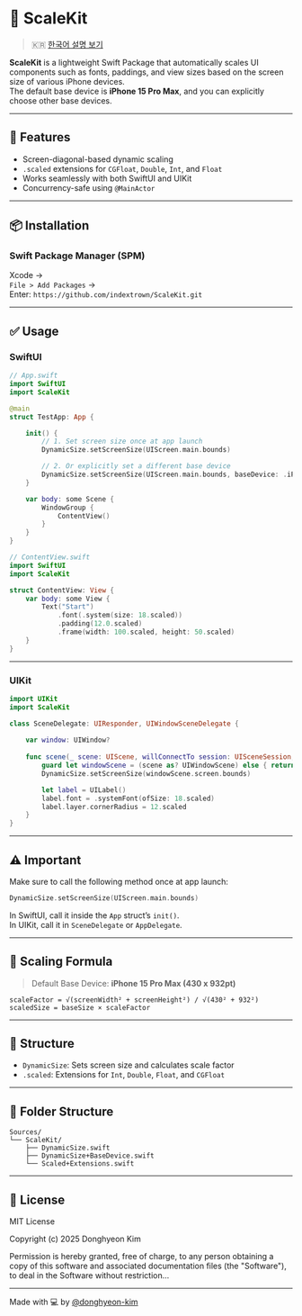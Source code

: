 # 📐 ScaleKit

> 🇰🇷 [한국어 설명 보기](README_KR.md)

**ScaleKit** is a lightweight Swift Package that automatically scales UI components such as fonts, paddings, and view sizes based on the screen size of various iPhone devices.  
The default base device is **iPhone 15 Pro Max**, and you can explicitly choose other base devices.

---

## 🚀 Features

- Screen-diagonal-based dynamic scaling
- `.scaled` extensions for `CGFloat`, `Double`, `Int`, and `Float`
- Works seamlessly with both SwiftUI and UIKit
- Concurrency-safe using `@MainActor`

---

## 📦 Installation

### Swift Package Manager (SPM)

Xcode →  
`File > Add Packages` →  
Enter: `https://github.com/indextrown/ScaleKit.git`

---

## ✅ Usage

### SwiftUI

```swift
// App.swift
import SwiftUI
import ScaleKit

@main
struct TestApp: App {

    init() {
        // 1. Set screen size once at app launch
        DynamicSize.setScreenSize(UIScreen.main.bounds)

        // 2. Or explicitly set a different base device
        DynamicSize.setScreenSize(UIScreen.main.bounds, baseDevice: .iPhone14ProMax)
    }

    var body: some Scene {
        WindowGroup {
            ContentView()
        }
    }
}
```

```swift
// ContentView.swift
import SwiftUI
import ScaleKit

struct ContentView: View {
    var body: some View {
        Text("Start")
            .font(.system(size: 18.scaled))
            .padding(12.0.scaled)
            .frame(width: 100.scaled, height: 50.scaled)
    }
}
```

---

### UIKit

```swift
import UIKit
import ScaleKit

class SceneDelegate: UIResponder, UIWindowSceneDelegate {
    
    var window: UIWindow?
    
    func scene(_ scene: UIScene, willConnectTo session: UISceneSession, options connectionOptions: UIScene.ConnectionOptions) {
        guard let windowScene = (scene as? UIWindowScene) else { return }
        DynamicSize.setScreenSize(windowScene.screen.bounds)

        let label = UILabel()
        label.font = .systemFont(ofSize: 18.scaled)
        label.layer.cornerRadius = 12.scaled
    }
}
```

---

## ⚠️ Important

Make sure to call the following method once at app launch:

```swift
DynamicSize.setScreenSize(UIScreen.main.bounds)
```

In SwiftUI, call it inside the `App` struct’s `init()`.  
In UIKit, call it in `SceneDelegate` or `AppDelegate`.

---

## 🧠 Scaling Formula

> Default Base Device: **iPhone 15 Pro Max (430 x 932pt)**

```
scaleFactor = √(screenWidth² + screenHeight²) / √(430² + 932²)
scaledSize = baseSize × scaleFactor
```

---

## 🔧 Structure

- `DynamicSize`: Sets screen size and calculates scale factor
- `.scaled`: Extensions for `Int`, `Double`, `Float`, and `CGFloat`

---

## 📂 Folder Structure

```
Sources/
└── ScaleKit/
    ├── DynamicSize.swift
    ├── DynamicSize+BaseDevice.swift
    └── Scaled+Extensions.swift
```

---

## 📄 License

MIT License

Copyright (c) 2025 Donghyeon Kim

Permission is hereby granted, free of charge, to any person obtaining a copy
of this software and associated documentation files (the "Software"), to deal
in the Software without restriction...

---

Made with 💻 by [@donghyeon-kim](https://github.com/indextrown)
